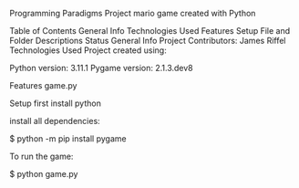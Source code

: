 Programming Paradigms Project
mario game created with Python

Table of Contents
General Info
Technologies Used
Features
Setup
File and Folder Descriptions
Status
General Info
Project Contributors: James Riffel
Technologies Used
Project created using:

Python version: 3.11.1
Pygame version: 2.1.3.dev8

Features
game.py

Setup
first install python

install all dependencies:

$ python -m pip install pygame

To run the game:

$ python game.py 
